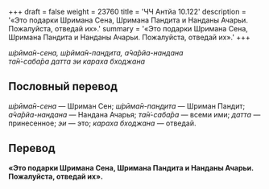 +++
draft = false
weight = 23760
title = 'ЧЧ Антйа 10.122'
description = '«Это подарки Шримана Сена, Шримана Пандита и Нанданы Ачарьи. Пожалуйста, отведай их».'
summary = '«Это подарки Шримана Сена, Шримана Пандита и Нанданы Ачарьи. Пожалуйста, отведай их».'
+++

_ш́рӣма̄н-сена, ш́рӣма̄н-пан̣д̣ита, а̄ча̄рйа-нандана  
та̄н̇-саба̄ра датта эи караха бходжана_

## Пословный перевод

_ш́рӣма̄н_\-_сена_ — Шриман Сен; _ш́рӣма̄н_\-_пан̣д̣ита_ — Шриман Пандит; _а̄ча̄рйа_\-_нандана_ — Нандана Ачарья; _та̄н̇_\-_саба̄ра_ — всеми ими; _датта_ — принесенное; _эи_ — это; _караха_ _бходжана_ — отведай.

## Перевод

**«Это подарки Шримана Сена, Шримана Пандита и Нанданы Ачарьи. Пожалуйста, отведай их».**
